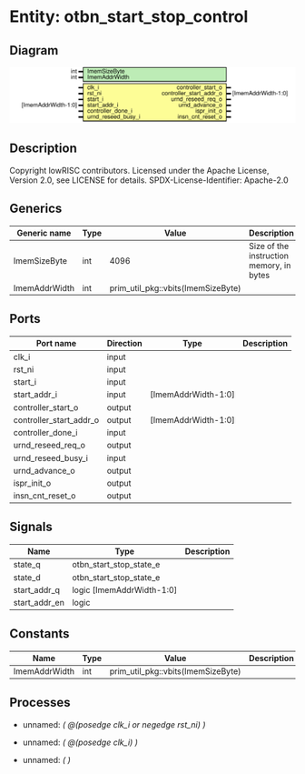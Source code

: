 # Entity: otbn_start_stop_control
## Diagram
![Diagram](otbn_start_stop_control.svg "Diagram")
## Description
Copyright lowRISC contributors.
 Licensed under the Apache License, Version 2.0, see LICENSE for details.
 SPDX-License-Identifier: Apache-2.0
 
## Generics
| Generic name  | Type | Value                              | Description                               |
| ------------- | ---- | ---------------------------------- | ----------------------------------------- |
| ImemSizeByte  | int  | 4096                               | Size of the instruction memory, in bytes  |
| ImemAddrWidth | int  | prim_util_pkg::vbits(ImemSizeByte) |                                           |
## Ports
| Port name               | Direction | Type                | Description |
| ----------------------- | --------- | ------------------- | ----------- |
| clk_i                   | input     |                     |             |
| rst_ni                  | input     |                     |             |
| start_i                 | input     |                     |             |
| start_addr_i            | input     | [ImemAddrWidth-1:0] |             |
| controller_start_o      | output    |                     |             |
| controller_start_addr_o | output    | [ImemAddrWidth-1:0] |             |
| controller_done_i       | input     |                     |             |
| urnd_reseed_req_o       | output    |                     |             |
| urnd_reseed_busy_i      | input     |                     |             |
| urnd_advance_o          | output    |                     |             |
| ispr_init_o             | output    |                     |             |
| insn_cnt_reset_o        | output    |                     |             |
## Signals
| Name          | Type                      | Description |
| ------------- | ------------------------- | ----------- |
| state_q       | otbn_start_stop_state_e   |             |
| state_d       | otbn_start_stop_state_e   |             |
| start_addr_q  | logic [ImemAddrWidth-1:0] |             |
| start_addr_en | logic                     |             |
## Constants
| Name          | Type | Value                              | Description |
| ------------- | ---- | ---------------------------------- | ----------- |
| ImemAddrWidth | int  | prim_util_pkg::vbits(ImemSizeByte) |             |
## Processes
- unnamed: _( @(posedge clk_i or negedge rst_ni) )_

- unnamed: _( @(posedge clk_i) )_

- unnamed: _(  )_

